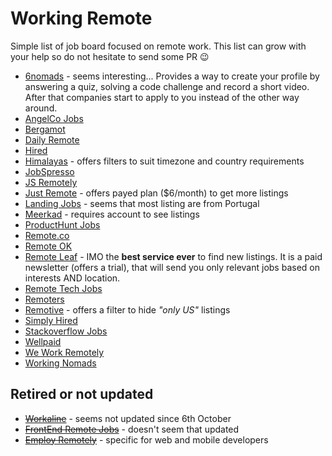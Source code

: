 # Working Remote
Simple list of job board focused on remote work. This list can grow with your help so do not hesitate to send some PR 😉

* [6nomads](https://6nomads.com/) - seems interesting... Provides a way to create your profile by answering a quiz, solving a code challenge and record a short video. After that companies start to apply to you instead of the other way around.
* [AngelCo Jobs](https://angel.co/jobs)
* [Bergamot](https://bergamot.io/)
* [Daily Remote](https://dailyremote.com/remote-software-development-jobs)
* [Hired](https://hired.com/)
* [Himalayas](https://himalayas.app) - offers filters to suit timezone and country requirements
* [JobSpresso](https://jobspresso.co/remote-work/)
* [JS Remotely](https://jsremotely.com/)
* [Just Remote](https://justremote.co/remote-developer-jobs) - offers payed plan ($6/month) to get more listings
* [Landing Jobs](https://landing.jobs/jobs?fr=true&hd=false&t_co=false&t_st=false) - seems that most listing are from Portugal
* [Meerkad](https://meerkad.com/) - requires account to see listings
* [ProductHunt Jobs](https://www.producthunt.com/jobs?categories=Engineering&remote_ok=true)
* [Remote.co](https://remote.co/remote-jobs/developer/)
* [Remote OK](https://remoteok.io/remote-dev-jobs)
* [Remote Leaf](https://remoteleaf.com/) - IMO the **best service ever** to find new listings. It is a paid newsletter (offers a trial), that will send you only relevant jobs based on interests AND location.
* [Remote Tech Jobs](https://www.remotetechjobs.com/)
* [Remoters](https://remoters.net/jobs/software-development/)
* [Remotive](https://remotive.io/?live_jobs%5Bmenu%5D%5Bcategory%5D=Software%20Development) - offers a filter to hide *"only US"* listings
* [Simply Hired](https://www.simplyhired.com/)
* [Stackoverflow Jobs](https://stackoverflow.com/jobs)
* [Wellpaid](https://wellpaid.io)
* [We Work Remotely](https://weworkremotely.com/categories/remote-programming-jobs#job-listings)
* [Working Nomads](https://www.workingnomads.co/jobs)

## Retired or not updated
* ~~[Workaline](https://workaline.com/)~~ - seems not updated since 6th October
* ~~[FrontEnd Remote Jobs](https://frontendremotejobs.com/)~~ - doesn't seem that updated
* ~~[Employ Remotely](https://www.employremotely.com/)~~ - specific for web and mobile developers
